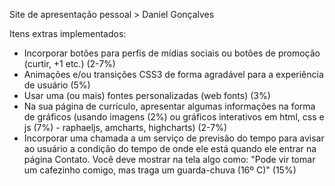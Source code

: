 Site de apresentação pessoal > Daniel Gonçalves

Itens extras implementados:

- Incorporar botões para perfis de mídias sociais ou botões de promoção (curtir, +1 etc.) (2-7%)
- Animações e/ou transições CSS3 de forma agradável para a experiência de usuário (5%)
- Usar uma (ou mais) fontes personalizadas (web fonts) (3%)
- Na sua página de currículo, apresentar algumas informações na forma de gráficos (usando imagens (2%) ou gráficos interativos em html, css e js (7%) - raphaeljs, amcharts, highcharts) (2-7%)
- Incorporar uma chamada a um serviço de previsão do tempo para avisar ao usuário a condição do tempo de onde ele está quando ele entrar na página Contato. Você deve mostrar na tela algo como: "Pode vir tomar um cafezinho comigo, mas traga um guarda-chuva (16º C)" (15%)